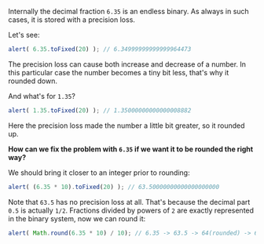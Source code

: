 Internally the decimal fraction `6.35` is an endless binary. As always in such cases, it is stored with a precision loss.

Let's see:

```js run
alert( 6.35.toFixed(20) ); // 6.34999999999999964473
```

The precision loss can cause both increase and decrease of a number. In this particular case the number becomes a tiny bit less, that's why it rounded down.

And what's for `1.35`?

```js run
alert( 1.35.toFixed(20) ); // 1.35000000000000008882
```

Here the precision loss made the number a little bit greater, so it rounded up.

**How can we fix the problem with `6.35` if we want it to be rounded the right way?**

We should bring it closer to an integer prior to rounding:

```js run
alert( (6.35 * 10).toFixed(20) ); // 63.50000000000000000000
```

Note that `63.5` has no precision loss at all. That's because the decimal part `0.5` is actually `1/2`. Fractions divided by powers of `2` are exactly represented in the binary system, now we can round it:


```js run
alert( Math.round(6.35 * 10) / 10); // 6.35 -> 63.5 -> 64(rounded) -> 6.4
```

